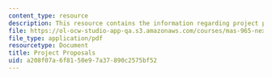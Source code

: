 ```yaml
---
content_type: resource
description: This resource contains the information regarding project proposals.
file: https://ol-ocw-studio-app-qa.s3.amazonaws.com/courses/mas-965-nextlab-i-designing-mobile-technologies-for-the-next-billion-users-fall-2008/a208f07a6f8150e97a37890c2575bf52_MITMAS_965F08_Lec02.pdf
file_type: application/pdf
resourcetype: Document
title: Project Proposals
uid: a208f07a-6f81-50e9-7a37-890c2575bf52
---
```

